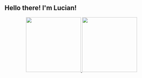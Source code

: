 ## Hello there! I'm Lucian!

<div align="center">
  <a href="https://github.com/lucian-augusto" />
  <img height="180em" src="https://github-readme-stats.vercel.app/api?username=lucian-augusto&count_private=true&include_all_commits=true&theme=aura&show_icons=true&custom_title=Lucian's Github Stats" />
  <img height="180em" src="https://github-readme-stats.vercel.app/api/top-langs/?username=lucian-augusto&count_private=true&include_all_commits=true&theme=aura&langs_count=99&layout=compact" />
</div>

<!--
**lucian-augusto/lucian-augusto** is a ✨ _special_ ✨ repository because its `README.md` (this file) appears on your GitHub profile.

Here are some ideas to get you started:

- 🔭 I’m currently working on ...
- 🌱 I’m currently learning ...
- 👯 I’m looking to collaborate on ...
- 🤔 I’m looking for help with ...
- 💬 Ask me about ...
- 📫 How to reach me: ...
- 😄 Pronouns: ...
- ⚡ Fun fact: ...
-->
